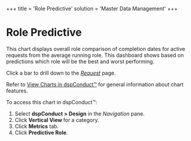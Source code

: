 +++
title = 'Role Predictive'
solution = 'Master Data Management'
+++

# Role Predictive

This chart displays overall role comparison of completion dates for
active requests from the average running role. This dashboard shows
based on predictions which role will be the best and worst performing.

Click a bar to drill down to the <span>*[Request](Request.htm)*</span>
page.

Refer to [View Charts in dspConduct™](../Use_Cases/View_Charts.htm) for
general information about chart features.

To access this chart in dspConduct<span>™</span>:

1.  Select **dspConduct \> Design** in the *Navigation* pane.
2.  Click **Vertical View <span style="font-weight: normal;">for a
    category</span>**.
3.  Click **Metrics** tab.
4.  Click **Predictive Role**.
